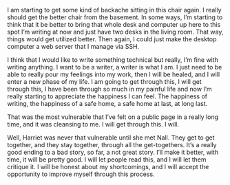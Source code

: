 I am starting to get some kind of backache sitting in this chair again.
I really should get the better chair from the basement. In some ways,
I’m starting to think that it be better to bring that whole desk and
computer up here to this spot I’m writing at now and just have two desks
in the living room. That way, things would get utilized better. Then
again, I could just make the desktop computer a web server that I manage
via SSH.

I think that I would like to write something technical but really, I’m
fine with writing anything. I want to be a writer, a writer is what I
am. I just need to be able to really pour my feelings into my work, then
I will be healed, and I will enter a new phase of my life. I am going to
get through this, I will get through this, I have been through so much
in my painful life and now I’m really starting to appreciate the
happiness I can feel. The happiness of writing, the happiness of a safe
home, a safe home at last, at long last.

That was the most vulnerable that I’ve felt on a public page in a really
long time, and it was cleansing to me. I will get through this. I will.

Well, Harriet was never that vulnerable until she met Nall. They get to
get together, and they stay together, through all the get-togethers.
It’s a really good ending to a bad story, so far, a not great story.
I’ll make it better, with time, it will be pretty good. I will let
people read this, and I will let them critique it. I will be honest
about my shortcomings, and I will accept the opportunity to improve
myself through this process.

